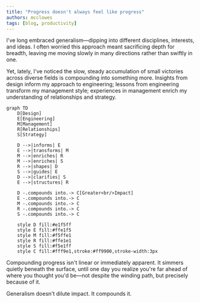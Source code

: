 ```yaml
---
title: "Progress doesn't always feel like progress"
authors: mcclowes
tags: [blog, productivity]
---
```


I've long embraced generalism—dipping into different disciplines, interests, and ideas. I often worried this approach meant sacrificing depth for breadth, leaving me moving slowly in many directions rather than swiftly in one.

<!--truncate-->

Yet, lately, I've noticed the slow, steady accumulation of small victories across diverse fields is compounding into something more. Insights from design inform my approach to engineering; lessons from engineering transform my management style; experiences in management enrich my understanding of relationships and strategy.

```mermaid
graph TD
    D[Design]
    E[Engineering]
    M[Management]
    R[Relationships]
    S[Strategy]

    D -->|informs| E
    E -->|transforms| M
    M -->|enriches| R
    M -->|enriches| S
    R -->|shapes| D
    S -->|guides| E
    D -->|clarifies| S
    E -->|structures| R

    D -.compounds into.-> C[Greater<br/>Impact]
    E -.compounds into.-> C
    M -.compounds into.-> C
    R -.compounds into.-> C
    S -.compounds into.-> C

    style D fill:#e1f5ff
    style E fill:#ffe1f5
    style M fill:#f5ffe1
    style R fill:#ffe1e1
    style S fill:#f5e1ff
    style C fill:#fff9e1,stroke:#ff9900,stroke-width:3px
```

Compounding progress isn't linear or immediately apparent. It simmers quietly beneath the surface, until one day you realize you're far ahead of where you thought you'd be—not despite the winding path, but precisely because of it.

Generalism doesn't dilute impact. It compounds it. 